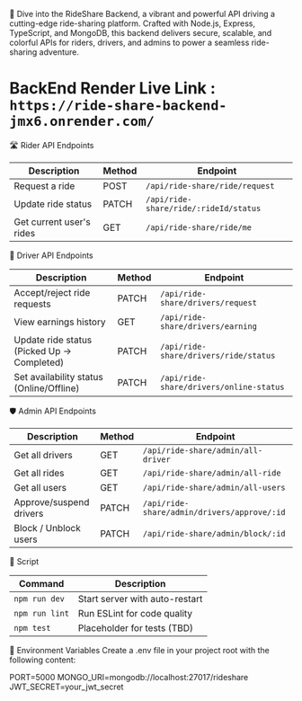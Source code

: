  🚗 Dive into the RideShare Backend, a vibrant and powerful API driving a cutting-edge ride-sharing platform. Crafted with Node.js, Express, TypeScript, and MongoDB, this backend delivers secure, scalable, and colorful APIs for riders, drivers, and admins to power a seamless ride-sharing adventure.


# BackEnd Render Live Link : ` https://ride-share-backend-jmx6.onrender.com/`

🛣️ Rider API Endpoints
 
| Description              | Method | Endpoint                              |
| ------------------------ | ------ | ------------------------------------- |
| Request a ride           | POST   | `/api/ride-share/ride/request`        |
| Update ride status       | PATCH  | `/api/ride-share/ride/:rideId/status` |
| Get current user's rides | GET    | `/api/ride-share/ride/me`             |

🚕 Driver API Endpoints

| Description                                | Method | Endpoint                                |
| ------------------------------------------ | ------ | --------------------------------------- |
| Accept/reject ride requests                | PATCH  | `/api/ride-share/drivers/request`       |
| View earnings history                      | GET    | `/api/ride-share/drivers/earning`        |
| Update ride status (Picked Up → Completed) | PATCH  | `/api/ride-share/drivers/ride/status`   |
| Set availability status (Online/Offline)   | PATCH  | `/api/ride-share/drivers/online-status` |


🛡️ Admin API Endpoints


| Description             | Method | Endpoint                                    |
| ----------------------- | ------ | ------------------------------------------- |
| Get all drivers         | GET    | `/api/ride-share/admin/all-driver`          |
| Get all rides           | GET    | `/api/ride-share/admin/all-ride`            |
| Get all users           | GET    | `/api/ride-share/admin/all-users`           |
| Approve/suspend drivers | PATCH  | `/api/ride-share/admin/drivers/approve/:id` |
| Block / Unblock users   | PATCH  | `/api/ride-share/admin/block/:id`           |


📜 Script

| Command        | Description                    |
| -------------- | ------------------------------ |
| `npm run dev`  | Start server with auto-restart |
| `npm run lint` | Run ESLint for code quality    |
| `npm test`     | Placeholder for tests (TBD)    |



🔐 Environment Variables
Create a .env file in your project root with the following content:


 PORT=5000
MONGO_URI=mongodb://localhost:27017/rideshare
JWT_SECRET=your_jwt_secret
